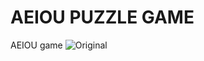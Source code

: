 # AEIOU PUZZLE GAME
AEIOU game
![Original](https://user-images.githubusercontent.com/106681968/210352077-c3797a8e-f06e-464b-bb3f-88ebbbe0ae52.gif)
